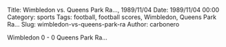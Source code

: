 Title: Wimbledon vs. Queens Park Ra…, 1989/11/04
Date: 1989/11/04 00:00
Category: sports
Tags: football, football scores, Wimbledon, Queens Park Ra…
Slug: wimbledon-vs-queens-park-ra
Author: carbonero


Wimbledon 0 - 0 Queens Park Ra…
